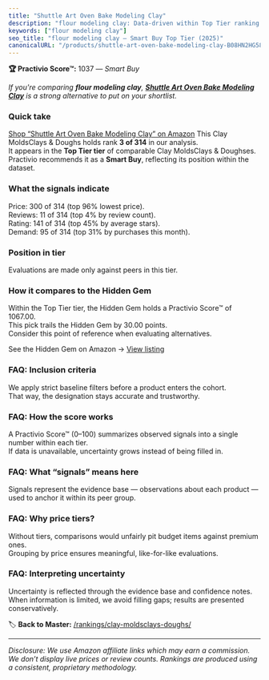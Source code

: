 ```yaml
---
title: "Shuttle Art Oven Bake Modeling Clay"
description: "flour modeling clay: Data-driven within Top Tier ranking using the Practivio Score™. Positioned by quality, value, demand, findability, momentum."
keywords: ["flour modeling clay"]
seo_title: "flour modeling clay — Smart Buy Top Tier (2025)"
canonicalURL: "/products/shuttle-art-oven-bake-modeling-clay-B08HN2HG58/"
---
```


**🏆 Practivio Score™:** 1037 — _Smart Buy_


*If you're comparing **flour modeling clay**, **[Shuttle Art Oven Bake Modeling Clay](https://www.amazon.com/dp/B08HN2HG58?tag=practivio-20)** is a strong alternative to put on your shortlist.*
### Quick take
[Shop “Shuttle Art Oven Bake Modeling Clay” on Amazon](https://www.amazon.com/dp/B08HN2HG58?tag=practivio-20)
This Clay MoldsClays & Doughs holds rank **3 of 314** in our analysis.  
It appears in the **Top Tier tier** of comparable Clay MoldsClays & Doughses.  
Practivio recommends it as a **Smart Buy**, reflecting its position within the dataset.

### What the signals indicate
Price: 300 of 314 (top 96% lowest price).  
Reviews: 11 of 314 (top 4% by review count).  
Rating: 141 of 314 (top 45% by average stars).  
Demand: 95 of 314 (top 31% by purchases this month).

### Position in tier
Evaluations are made only against peers in this tier.

### How it compares to the Hidden Gem
Within the Top Tier tier, the Hidden Gem holds a Practivio Score™ of 1067.00.  
This pick trails the Hidden Gem by 30.00 points.  
Consider this point of reference when evaluating alternatives.  

See the Hidden Gem on Amazon → [View listing](https://www.amazon.com/dp/B00JM5GZGW?tag=practivio-20)

### FAQ: Inclusion criteria
We apply strict baseline filters before a product enters the cohort.  
That way, the designation stays accurate and trustworthy.

### FAQ: How the score works
A Practivio Score™ (0–100) summarizes observed signals into a single number within each tier.  
If data is unavailable, uncertainty grows instead of being filled in.

### FAQ: What “signals” means here
Signals represent the evidence base — observations about each product — used to anchor it within its peer group.

### FAQ: Why price tiers?
Without tiers, comparisons would unfairly pit budget items against premium ones.  
Grouping by price ensures meaningful, like-for-like evaluations.

### FAQ: Interpreting uncertainty
Uncertainty is reflected through the evidence base and confidence notes.  
When information is limited, we avoid filling gaps; results are presented conservatively.


🏷️ **Back to Master:** [/rankings/clay-moldsclays-doughs/](/rankings/clay-moldsclays-doughs/)

---
_Disclosure: We use Amazon affiliate links which may earn a commission. We don’t display live prices or review counts. Rankings are produced using a consistent, proprietary methodology._
